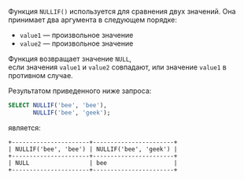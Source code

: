 

Функция `NULLIF()` используется для сравнения двух значений. Она принимает два аргумента в следующем порядке:

- `value1` — произвольное значение
- `value2` — произвольное значение

Функция возвращает значение `NULL`, если значения `value1` и `value2` совпадают, или значение `value1` в противном случае.

Результатом приведенного ниже запроса:

```sql
SELECT NULLIF('bee', 'bee'),
       NULLIF('bee', 'geek');
```

является:

```no-highlight
+----------------------+-----------------------+
| NULLIF('bee', 'bee') | NULLIF('bee', 'geek') |
+----------------------+-----------------------+
| NULL                 | bee                   |
+----------------------+-----------------------+
```